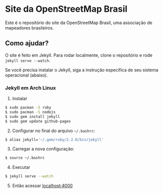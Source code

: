 # Site da OpenStreetMap Brasil

Este é o repositório do site da OpenStreetMap Brasil, uma associação de mapeadores brasileiros.

## Como ajudar?

O site é feito em Jekyll. Para rodar localmente, clone o repositório e rode `jekyll serve --watch`.

Se você precisa instalar o Jekyll, siga a instrução específica de seu sistema operacional (abaixo).

### Jekyll em Arch Linux

1) Instalar
```sh
$ sudo pacman -S ruby
$ sudo pacman -S nodejs
$ sudo gem install jekyll
$ sudo gem update github-pages
```

2) Configurar no final do arquivo `~/.bashrc`:
```sh
$ alias jekyll='~/.gem/ruby/2.2.0/bin/jekyll'
```

3) Carregar a nova configuração:
```sh
$ source ~/.bashrc
```

4) Executar
```sh
$ jekyll serve --watch
```

5) Então acessar [localhost:4000](http://localhost:4000)
